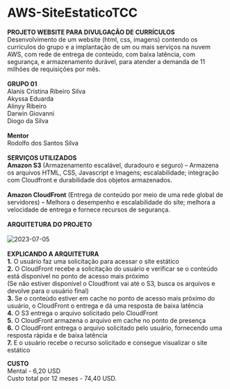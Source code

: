 # AWS-SiteEstaticoTCC

**PROJETO WEBSITE PARA DIVULGAÇÃO DE CURRÍCULOS** <br>
Desenvolvimento de um website (html, css, imagens) contendo os currículos do grupo e a implantação de um ou mais serviços na nuvem AWS, com rede de entrega de conteúdo, com baixa latência, com segurança, e armazenamento durável, para atender a demanda de 11 milhões de requisições por mês.<br>
<br>
**GRUPO 01**<br>
Alanis Cristina Ribeiro Silva<br>
Akyssa Eduarda<br>
Alinyy Ribeiro<br>
Darwin Giovanni<br>
Diogo da Silva<br>
<br>
**Mentor**<br>
Rodolfo dos Santos Silva<br>
<br>
**SERVIÇOS UTILIZADOS**<br>
**Amazon S3** (Armazenamento escalável, duradouro e seguro) – Armazena os arquivos HTML, CSS, Javascript e Imagens; escalabilidade; integração com Cloudfront e durabilidade dos objetos armazenados.<br>
<br>
**Amazon CloudFront** (Entrega de conteúdo por meio de uma rede global de servidores) – Melhora o desempenho e escalabilidade do site; melhora a velocidade de entrega e fornece recursos de segurança.<br>
<br>
**ARQUITETURA DO PROJETO**<br>
<br>
![2023-07-05](https://github.com/alanisribeiro/AWS-SiteEstaticoTCC/assets/126534588/f736358a-6477-43fe-946d-dca7b5908447)<br>
<br>
**EXPLICANDO A ARQUITETURA**<br>
**1.** O usuário faz uma solicitação para acessar o site estático<br>
**2.** O CloudFront recebe a solicitação do usuário e verificar se o conteúdo está disponível no ponto de acesso mais próximo<br>
(Se não estiver disponível o Cloudfront vai até o S3, busca os arquivos e devolve para o usuário final)<br>
**3.** Se o conteúdo estiver em cache no ponto de acesso mais próximo do usuário, o CloudFront o entrega e dá uma resposta de baixa latência<br>
**4.** O S3 entrega o arquivo solicitado pelo CloudFront<br>
**5.** O CloudFront armazena o arquivo em cache no ponto de presença<br>
**6.** O CloudFront entrega o arquivo solicitado pelo usuário, fornecendo uma resposta rápida e de baixa latência<br>
**7.** E o usuário recebe o recurso solicitado e consegue visualizar o site estático


**CUSTO**<br>
Mental - 6,20 USD<br>
Custo total por 12 meses - 74,40 USD.





